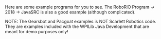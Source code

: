 Here are some example programs for you to see. The RoboRIO Program -> 2018 -> JavaSRC is also a good example (although complicated).

NOTE: The Gearsbot and Pacgoat examples is NOT Scarlett Robotics code. They are examples included with the WPILib Java Development
that are meant for demo purposes only!
